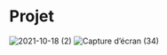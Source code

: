 # Projet
![2021-10-18 (2)](https://user-images.githubusercontent.com/87534937/137646935-f828587b-be98-4363-836c-ac3e345535d1.png)
![Capture d’écran (34)](https://user-images.githubusercontent.com/87534937/137647133-911f07ca-c104-411a-9af7-4beaa2616b25.png)


